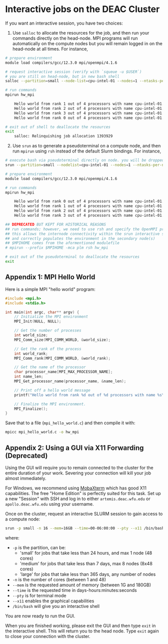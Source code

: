 # Interactive jobs on the DEAC Cluster

If you want an interactive session, you have two choices:

1. Use `salloc` to allocate the resources for the job, and then run your commands directly on the head-node. MPI programs will run automatically on the compute nodes but you will remain logged in on the head-node at all times. For instance,

```sh
# prepare environment
module load compilers/gcc/12.3.0 mpi/openmpi/4.1.6

# request interactive session (verify with `squeue -u $USER`)
# you are still on head-node, but in new bash shell
salloc --partition=small --node-list=cpu-intel-01 --nodes=1 --ntasks-per-node=4 --mem=1G --time=00-00:05:00 /bin/bash

# run commands
mpirun hw_mpi

    Hello world from rank 1 out of 4 processors with name cpu-intel-01.deac.wfu.edu
    Hello world from rank 2 out of 4 processors with name cpu-intel-01.deac.wfu.edu
    Hello world from rank 3 out of 4 processors with name cpu-intel-01.deac.wfu.edu
    Hello world from rank 0 out of 4 processors with name cpu-intel-01.deac.wfu.edu

# exit out of shell to deallocate the resources
exit
    salloc: Relinquishing job allocation 1393929
```

2. Use `srun` as to generate a pseudoterminal on a compute node, and then run `mpirun` using `rsh` instead of the default Slurm bindings. For instance,

```sh
# execute bash via pseudoterminal directly on node. you will be dropped into a new shell on the compute node
srun --partition=small --nodelist=cpu-intel-01 --nodes=1 --ntasks-per-node=4 --mem=1GB --time=00-00:05:00 --pty /bin/bash

# prepare environment
module load compilers/gcc/12.3.0 mpi/openmpi/4.1.6

# run commands
mpirun hw_mpi

    Hello world from rank 0 out of 4 processors with name cpu-intel-01.deac.wfu.edu
    Hello world from rank 1 out of 4 processors with name cpu-intel-01.deac.wfu.edu
    Hello world from rank 2 out of 4 processors with name cpu-intel-01.deac.wfu.edu
    Hello world from rank 3 out of 4 processors with name cpu-intel-01.deac.wfu.edu

## DEPRECATED BUT KEPT FOR HISTORICAL REASONS
## run commands; however, we need to use rsh and specify the OpenMPI prefix
## this allows the internode connectivity within the srun interactive session
## and correctly populates the environment in the secondary node(s)
## $MPIHOME comes from the aformentioned modulefile
# mpirun --prefix $MPIHOME -mca plm rsh hw_mpi

# exit out of the pseudoterminal to deallocate the resources
exit
```


## Appendix 1: MPI Hello World

Here is a simple MPI "hello world" program:

```c
#include <mpi.h>
#include <stdio.h>

int main(int argc, char** argv) {
    // Initialize the MPI environment
    MPI_Init(NULL, NULL);

    // Get the number of processes
    int world_size;
    MPI_Comm_size(MPI_COMM_WORLD, &world_size);

    // Get the rank of the process
    int world_rank;
    MPI_Comm_rank(MPI_COMM_WORLD, &world_rank);

    // Get the name of the processor
    char processor_name[MPI_MAX_PROCESSOR_NAME];
    int name_len;
    MPI_Get_processor_name(processor_name, &name_len);

    // Print off a hello world message
    printf("Hello world from rank %d out of %d processors with name %s\n", world_rank, world_size, processor_name);

    // Finalize the MPI environment.
    MPI_Finalize();
}
```

Save that to a file (`mpi_hello_world.c`) and then compile it with:

```sh
mpicc mpi_hello_world.c -o hw_mpi
```


## Appendix 2: Using a GUI via X11 Forwarding (Deprecated)

Using the GUI will require you to remain connected to the cluster for the entire
duration of your work. Severing your connection will kill your job almost
immediately.

For Windows, we recommend using [MobaXterm](https://mobaxterm.mobatek.net/)
which has good X11 capabilities. The free "Home Edition" is perfectly suited for
this task. Set up a new "Session" with SSH and log in to either
`artemis.deac.wfu.edu` or `apollo.deac.wfu.edu` using your username.

Once on the cluster, request an interactive SLURM session to gain access to a
compute node:

```sh
srun -p small -n 16 --mem=16GB --time=00-06:00:00 --pty --x11 /bin/bash
```

where:

* `-p` is the partition, can be:
    * 'small' for jobs that take less than 24 hours, and max 1 node (48 cores)
    * 'medium' for jobs that take less than 7 days, max 8 nodes (8x48 cores)
    * 'large' for jobs that take less than 365 days, any number of nodes
* `-n` is the number of cores (between 1 and 48)
* `--mem` is the requested amount of memory (between 1G and 180GB)
* `--time` is the requested time in days-hours:minutes:seconds
* `--pty` is for terminal mode
* `--x11` enables the graphical capabilities
* `/bin/bash` will give you an interactive shell

You are now ready to run the GUI.

When you are finished working, please exit the GUI and then type `exit` in the
interactive shell. This will return you to the head node. Type `exit` again to
close your connection with the cluster.
